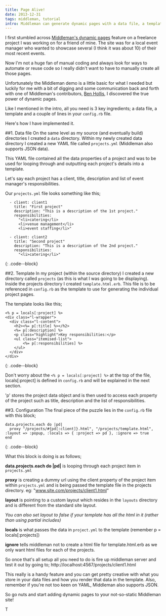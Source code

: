 ```yaml
---
title: Page Alive!
date: 2013-12-31
tags: middleman, tutorial
intro: Middleman can generate dynamic pages with a data file, a template and a little configuration. Let me show you how.
---
```


I first stumbled across [Middleman's dynamic pages](http://middlemanapp.com/basics/dynamic-pages/) feature on a freelance project I was working on for a friend of mine. The site was for a local event manager who wanted to showcase several (I think it was about 10) of their most recent events.

Now I'm not a huge fan of manual coding and always look for ways to automate or reuse code so I really didn't want to have to manually create all those pages.

Unfortunately the Middleman demo is a little basic for what I needed but luckily for me with a bit of digging and some communication back and forth with one of Middleman's contributors, [Ben Hollis](http://benhollis.net/about/), I discovered the true power of dynamic pages.

Like I mentioned in the intro, all you need is 3 key ingredients; a data file, a template and a couple of lines in your ```config.rb``` file.

Here's how I have implemented it.

##1. Data file
On the same level as my source (and eventually build) directories I created a ```data``` directory. Within my newly created data directory I created a new YAML file called ```projects.yml``` (Middleman also supports JSON data).

This YAML file contained all the data properties of a project and was to be used for looping through and outputting each project's details into a template.

Let's say each project has a client, title, description and list of event manager's responsibilities.

Our ```projects.yml``` file looks something like this;

~~~~
  - client: client1
    title: "First project"
    description: "This is a description of the 1st project."
    responsibilities:
      "<li>catering</li>
      <li>venue management</li>
      <li>event staffing</li>"
  
  - client: client2
    title: "Second project"
    description: "This is a description of the 2nd project."
    responsibilities:
      "<li>catering</li>"
~~~~
{: .code--block}

##2. Template
In my project (within the source directory) I created a new directory called ```projects``` (as this is what I was going to be displaying). Inside the projects directory I created ```template.html.erb```. This file is to be referenced in ```config.rb``` as the template to use for generating the individual project pages.

The template looks like this;

~~~~
<% p = locals[:project] %>
<div class="l-wrapper">
  <div class="l-content">
    <h2><%= p[:title] %></h2>
    <%= p[:description] %>
    <p class="highlight">Key responsibilities:</p>
    <ul class="itemised-list">
	    <%= p[:responsibilities] %>
    </ul>
  </div>
</div>
~~~~
{: .code--block}

Don't worry about the ```<% p = locals[:project] %>``` at the top of the file, locals[:project] is defined in ```config.rb``` and will be explained in the next section. 

'p' stores the project data object and is then used to access each property of the project such as title, description and the list of responsibilities.

##3. Configuration
The final piece of the puzzle lies in the ```config.rb``` file with this block;

~~~~
data.projects.each do |pd|
  proxy "/projects/#{pd[:client]}.html", "/projects/template.html", :layout => :popup, :locals => { :project => pd }, :ignore => true
end
~~~~
{: .code--block}

What this block is doing is as follows;

<strong>data.projects.each do &#124;pd&#124;</strong> is looping through each project item in ```projects.yml```

**proxy** is creating a dummy url using the client property of the project item within ```projects.yml``` and is being passed the template file in the projects directory. eg: "www.site.com/projects/client1.html"

**layout** is pointing to a custom layout which resides in the ```layouts``` directory and is different from the standard site layout. 

*You can also set layout to false if your template has all the html in it (rather than using partial includes)*

**locals** is what passes the data in ```project.yml``` to the template (remember p = locals[:projects])

**ignore** tells middleman not to create a html file for template.html.erb as we only want html files for each of the projects.

So once that's all setup all you need to do is fire up middleman server and test it out by going to; http://localhost:4567/projects/client1.html

This really is a handy feature and you can get pretty creative with what you store in your data files and how you render that data in the template. Also, remember if you're not too keen on YAML, Middleman also supports JSON.

So go nuts and start adding dynamic pages to your not-so-static Middleman site!

T